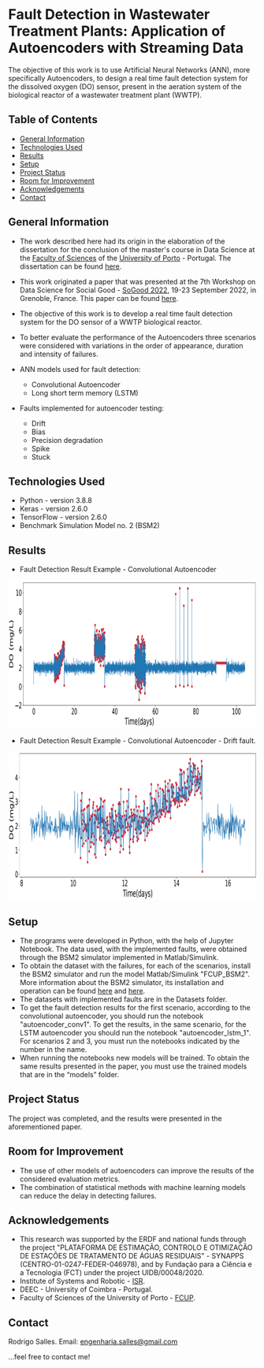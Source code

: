 # Fault Detection in Wastewater Treatment Plants: Application of Autoencoders with Streaming Data
The objective of this work is to use Artificial Neural Networks (ANN), more specifically Autoencoders, to design a real time fault 
detection system for the dissolved oxygen (DO) sensor, present in the aeration system of the biological reactor of a 
wastewater treatment plant (WWTP).

## Table of Contents
* [General Information](#general-information)
* [Technologies Used](#technologies-used)
* [Results](#Results)
* [Setup](#setup)
* [Project Status](#project-status)
* [Room for Improvement](#room-for-improvement)
* [Acknowledgements](#acknowledgements)
* [Contact](#contact)
<!-- * [License](#license) -->


## General Information

- The work described here had its origin in the elaboration of the dissertation for the conclusion of the master's course in Data Science at the [Faculty of Sciences](https://sigarra.up.pt/fcup/pt/web_page.inicial) of the [University of Porto](https://www.up.pt/portal/pt/) - Portugal. The dissertation can be found [here](https://repositorio-aberto.up.pt/bitstream/10216/146754/2/597464.pdf). 

- This work originated a paper that was presented at the 7th Workshop on Data Science for Social Good - [SoGood 2022](https://sites.google.com/view/ecmlpkddsogood2022/home?pli=1), 19-23 September 2022, in Grenoble, France. This paper can be found [here](https://github.com/RodrigoSalles/WWTP_Fault_detection/blob/master/SoGood_2022.pdf).

- The objective of this work is to develop a real time fault detection system for the DO sensor of a WWTP biological reactor. 

- To better evaluate the performance of the Autoencoders three scenarios were considered with variations in the order of appearance, duration and intensity of failures.

- ANN models used for fault detection:
   * Convolutional Autoencoder
   * Long short term memory (LSTM)
   
- Faults implemented for autoencoder testing:
   * Drift 
   * Bias
   * Precision degradation
   * Spike
   * Stuck


## Technologies Used
- Python - version 3.8.8
- Keras - version 2.6.0
- TensorFlow - version 2.6.0
- Benchmark Simulation Model no. 2 (BSM2)


## Results
* Fault Detection Result Example - Convolutional Autoencoder
<img src="Figures/f5.png"  width="800" height="300">

* Fault Detection Result Example - Convolutional Autoencoder - Drift fault.
<img src="Figures/f6.png"  width="800" height="300">


## Setup
* The programs were developed in Python, with the help of Jupyter Notebook. The data used, with the implemented faults, were obtained through the BSM2 simulator implemented in Matlab/Simulink. 
* To obtain the dataset with the failures, for each of the scenarios, install the BSM2 simulator and run the model Matlab/Simulink "FCUP_BSM2". More information about the BSM2 simulator, its installation and operation can be found [here](https://github.com/wwtmodels) and [here](https://wwtmodels.pubpub.org).
* The datasets with implemented faults are in the Datasets folder.
* To get the fault detection results for the first scenario, according to the convolutional autoencoder, you should run the notebook "autoencoder_conv1". To get the results, in the same scenario, for the LSTM autoencoder you should run the notebook "autoencoder_lstm_1". For scenarios 2 and 3, you must run the notebooks indicated by the number in the name.
* When running the notebooks new models will be trained. To obtain the same results presented in the paper, you must use the trained models that are in the “models” folder.



## Project Status
The project was completed, and the results were presented in the aforementioned paper.


## Room for Improvement
* The use of other models of autoencoders can improve the results of the considered evaluation metrics.
* The combination of statistical methods with machine learning models can reduce the delay in detecting failures.


## Acknowledgements
* This research was supported by the ERDF and national funds through the project "PLATAFORMA DE ESTIMAÇÃO, CONTROLO E OTIMIZAÇÃO DE ESTAÇÕES DE TRATAMENTO DE ÁGUAS RESIDUAIS" - SYNAPPS (CENTRO-01-0247-FEDER-046978), and by Fundação para a Ciência e a Tecnologia (FCT) under the project UIDB/00048/2020.
* Institute of Systems and Robotic - [ISR](https://www.isr.uc.pt/). 
* DEEC - University of Coimbra - Portugal.
* Faculty of Sciences of the University of Porto - [FCUP](https://sigarra.up.pt/fcup/pt/web_page.inicial).


## Contact
Rodrigo Salles. Email: engenharia.salles@gmail.com 

...feel free to contact me!

<!-- Optional -->
<!-- ## License -->
<!-- This project is open source and available under the [... License](). -->

<!-- You don't have to include all sections - just the one's relevant to your project -->
